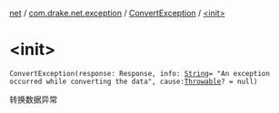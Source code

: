[net](../../index.md) / [com.drake.net.exception](../index.md) / [ConvertException](index.md) / [&lt;init&gt;](./-init-.md)

# &lt;init&gt;

`ConvertException(response: Response, info: `[`String`](https://kotlinlang.org/api/latest/jvm/stdlib/kotlin/-string/index.html)` = "An exception occurred while converting the data", cause: `[`Throwable`](https://kotlinlang.org/api/latest/jvm/stdlib/kotlin/-throwable/index.html)`? = null)`

转换数据异常

